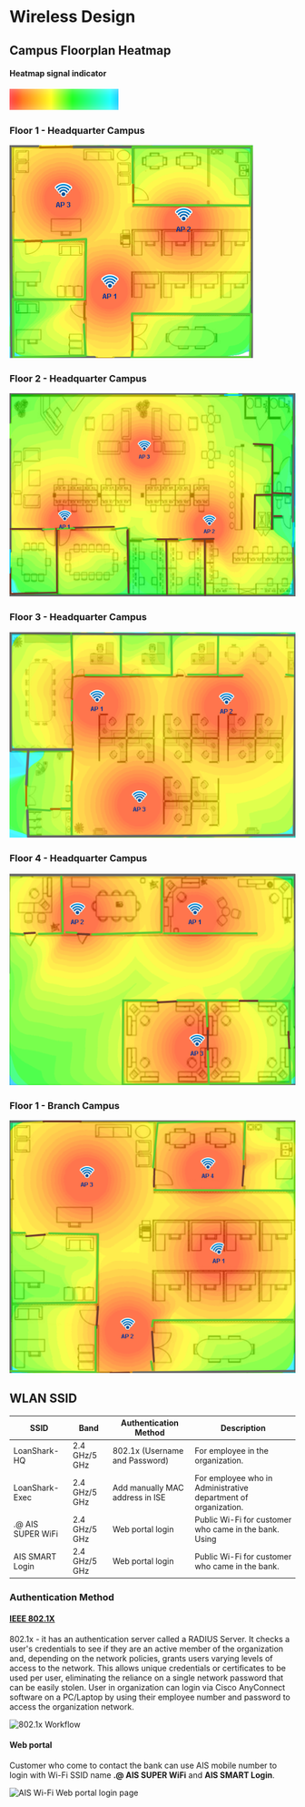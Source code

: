 # Wireless Design

## Campus Floorplan Heatmap

#### Heatmap signal indicator

![-30 dBm to -65 dBm](<../../.gitbook/assets/Screenshot 2022-02-12 230047.png>)

### Floor 1 - Headquarter Campus

![](../../.gitbook/assets/HQ-F1.PNG)

### Floor 2 - Headquarter Campus

![](../../.gitbook/assets/HQ-F2.PNG)

### Floor 3 - Headquarter Campus

![](../../.gitbook/assets/HQ-F3.PNG)

### Floor 4 - Headquarter Campus

![](../../.gitbook/assets/HQ-F4.PNG)

### Floor 1 - Branch Campus

![](../../.gitbook/assets/Branchpic.PNG)

## WLAN SSID

| SSID              | Band          | Authentication Method           | Description                                                    |
| ----------------- | ------------- | ------------------------------- | -------------------------------------------------------------- |
| LoanShark-HQ      | 2.4 GHz/5 GHz | 802.1x (Username and Password)  | For employee in the organization.                              |
| LoanShark-Exec    | 2.4 GHz/5 GHz | Add manually MAC address in ISE | For employee who in Administrative department of organization. |
| .@ AIS SUPER WiFi | 2.4 GHz/5 GHz | Web portal login                | Public Wi-Fi for customer who came in the bank. Using          |
| AIS SMART Login   | 2.4 GHz/5 GHz | Web portal login                | Public Wi-Fi for customer who came in the bank.                |

### Authentication Method

#### [IEEE 802.1X](https://www.securew2.com/solutions/802-1x#:\~:text=802.1X%20is%20a%20network,confirmed%20by%20the%20RADIUS%20server.)

802.1x - it has an authentication server called a RADIUS Server. It checks a user's credentials to see if they are an active member of the organization and, depending on the network policies, grants users varying levels of access to the network. This allows unique credentials or certificates to be used per user, eliminating the reliance on a single network password that can be easily stolen. User in organization can login via Cisco AnyConnect software on a PC/Laptop by using their employee number and password to access the organization network.

![802.1x Workflow](https://www.securew2.com/wp-content/uploads/2021/12/what-is-ieee.svg)

#### Web portal

Customer who come to contact the bank can use AIS mobile number to login with Wi-Fi SSID name **.@ AIS SUPER WiFi** and **AIS SMART Login**.

![AIS Wi-Fi Web portal login page](<../../.gitbook/assets/IMG\_2418\_iphone13blue\_portrait (1) (1).png>)
